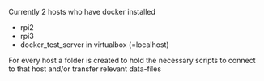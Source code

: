 Currently 2 hosts who have docker installed
- rpi2
- rpi3
- docker_test_server in virtualbox (=localhost)

For every host a folder is created to hold the necessary scripts to connect to that host and/or transfer relevant data-files
 